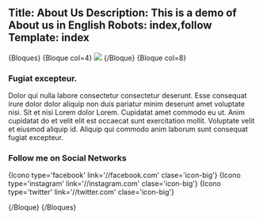 Title: About Us
Description: This is a demo of About us in English
Robots: index,follow
Template: index
----



{Bloques}
{Bloque col=4}
![]({url}/content/imagenes/demos/profil.jpg)
{/Bloque}
{Bloque col=8}

### Fugiat excepteur.

Dolor qui nulla labore consectetur consectetur deserunt. Esse consequat irure dolor dolor aliquip non duis pariatur minim deserunt amet voluptate nisi. Sit et nisi Lorem dolor Lorem. Cupidatat amet commodo eu ut. Anim cupidatat do et velit elit est occaecat sunt exercitation mollit. Voluptate velit et eiusmod aliquip id. Aliquip qui commodo anim laborum sunt consequat fugiat excepteur.

### Follow me on Social Networks

{Icono type='facebook' link='//facebook.com' clase='icon-big'}   {Icono type='instagram' link='//instagram.com' clase='icon-big'}    {Icono type='twitter' link='//twitter.com' clase='icon-big'}

{/Bloque}
{/Bloques}



